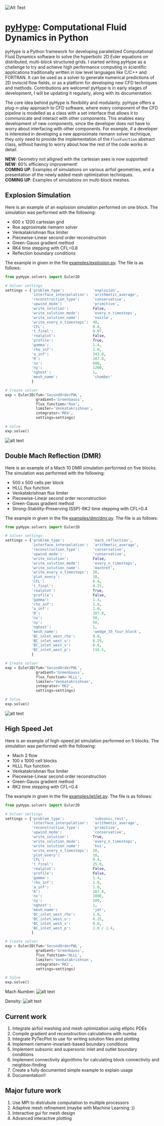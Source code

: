 ![Alt Text](/logo.png)

# [pyHype](https://github.com/momokhalil/pyHype): Computational Fluid Dynamics in Python

pyHype is a Python framework for developing parallelized Computational Fluid Dynamics software to solve the hyperbolic 2D Euler equations on distributed, multi-block structured grids. I started writing pyHype as a challenge to try and achieve high performance computing in scientific applications traditionally written in low level languages like C/C++ and FORTRAN. It can be used as a solver to generate numerical predictions of 2D inviscid flow fields, or as a platform for developing new CFD techniques and methods. Contributions are welcome! pyHype is in early stages of development, I will be updating it regularly, along with its documentation.

The core idea behind pyHype is flexibility and modularity. pyHype offers a plug-n-play approach to CFD software, where every component of the CFD pipeline is modelled as a class with a set interface that allows it to communicate and interact with other components. This enables easy development of new components, since the developer does not have to worry about interfacing with other components. For example, if a developer is interested in developing a new approximate riemann solver technique, they only need to provide the implementation of the `FluxFunction` abstract class, without having to worry about how the rest of the code works in detail.

**NEW**: Geometry not alligned with the cartesian axes is now supported!\
**NEW**: 60% efficiency improvement!\
**COMING UP**: Examples of simulations on various airfoil geometries, and a presentation of the newly added mesh optimization techniques.\
**COMING UP**: Examples of simulations on multi-block meshes.

## Explosion Simulation
Here is an example of an explosion simulation performed on one block. The simulation was performed with the following: 
- 600 x 1200 cartesian grid
- Roe approximate riemann solver
- Venkatakrishnan flux limiter
- Piecewise-Linear second order reconstruction
- Green-Gauss gradient method
- RK4 time stepping with CFL=0.8
- Reflection boundary conditions

The example in given in the file [examples/explosion.py](https://github.com/momokhalil/pyHype/blob/main/examples/explosion.py). The file is as follows:

```python
from pyHype.solvers import Euler2D

# Solver settings
settings = {'problem_type':             'explosion',
            'interface_interpolation':  'arithmetic_average',
            'reconstruction_type':      'conservative',
            'upwind_mode':              'primitive',
            'write_solution':           False,
            'write_solution_mode':      'every_n_timesteps',
            'write_solution_name':      'nozzle',
            'write_every_n_timesteps':  40,
            'CFL':                      0.8,
            't_final':                  0.07,
            'realplot':                 False,
            'profile':                  True,
            'gamma':                    1.4,
            'rho_inf':                  1.0,
            'a_inf':                    343.0,
            'R':                        287.0,
            'nx':                       600,
            'ny':                       1200,
            'nghost':                   1,
            'mesh_name':                'chamber'
            }

# Create solver
exp = Euler2D(fvm='SecondOrderPWL',
              gradient='GreenGauss',
              flux_function='Roe',
              limiter='Venkatakrishnan',
              integrator='RK4',
              settings=settings)

# Solve
exp.solve()

```
![alt text](/explosion.gif)

## Double Mach Reflection (DMR)
Here is an example of a Mach 10 DMR simulation performed on five blocks. The simulation was performed with the following: 
- 500 x 500 cells per block
- HLLL flux function
- Venkatakrishnan flux limiter
- Piecewise-Linear second order reconstruction
- Green-Gauss gradient method
- Strong-Stability-Preserving (SSP)-RK2 time stepping with CFL=0.4

The example in given in the file [examples/dmr/dmr.py](https://github.com/momokhalil/pyHype/blob/main/examples/dmr/dmr.py). The file is as follows:

```python
from pyHype.solvers import Euler2D

# Solver settings
settings = {'problem_type':             'mach_reflection',
            'interface_interpolation':  'arithmetic_average',
            'reconstruction_type':      'conservative',
            'upwind_mode':              'conservative',
            'write_solution':           False,
            'write_solution_mode':      'every_n_timesteps',
            'write_solution_name':      'machref',
            'write_every_n_timesteps':  20,
            'plot_every':               10,
            'CFL':                      0.4,
            't_final':                  0.25,
            'realplot':                 True,
            'profile':                  False,
            'gamma':                    1.4,
            'rho_inf':                  1.0,
            'a_inf':                    1.0,
            'R':                        287.0,
            'nx':                       50,
            'ny':                       50,
            'nghost':                   1,
            'mesh_name':                'wedge_35_four_block',
            'BC_inlet_west_rho':        8.0,
            'BC_inlet_west_u':          8.25,
            'BC_inlet_west_v':          0.0,
            'BC_inlet_west_p':          116.5,
            }

# Create solver
exp = Euler2D(fvm='SecondOrderPWL',
              gradient='GreenGauss',
              flux_function='HLLL',
              limiter='Venkatakrishnan',
              integrator='RK2',
              settings=settings)

# Solve
exp.solve()
```
![alt text](/examples/dmr/dmr.png)


## High Speed Jet
Here is an example of high-speed jet simulation performed on 5 blocks. The simulation was performed with the following: 
- Mach 2 flow
- 100 x 1000 cell blocks
- HLLL flux function
- Venkatakrishnan flux limiter
- Piecewise-Linear second order reconstruction
- Green-Gauss gradient method
- RK2 time stepping with CFL=0.4

The example in given in the file [examples/jet/jet.py](https://github.com/momokhalil/pyHype/blob/main/examples/jet/jet.py). The file is as follows:

```python
from pyHype.solvers import Euler2D

# Solver settings
settings = {'problem_type':             'subsonic_rest',
            'interface_interpolation':  'arithmetic_average',
            'reconstruction_type':      'primitive',
            'upwind_mode':              'conservative',
            'write_solution':           True,
            'write_solution_mode':      'every_n_timesteps',
            'write_solution_name':      'kvi',
            'write_every_n_timesteps':  20,
            'plot_every':               10,
            'CFL':                      0.4,
            't_final':                  25.0,
            'realplot':                 False,
            'profile':                  False,
            'gamma':                    1.4,
            'rho_inf':                  1.0,
            'a_inf':                    1.0,
            'R':                        287.0,
            'nx':                       1000,
            'ny':                       100,
            'nghost':                   1,
            'mesh_name':                'jet',
            'BC_inlet_west_rho':        1.0,
            'BC_inlet_west_u':          0.25,
            'BC_inlet_west_v':          0.0,
            'BC_inlet_west_p':          2.0 / 1.4,
            }

# Create solver
exp = Euler2D(fvm='SecondOrderPWL',
              gradient='GreenGauss',
              flux_function='HLLL',
              limiter='Venkatakrishnan',
              integrator='RK2',
              settings=settings)

# Solve
exp.solve()
```
Mach Number:
![alt text](/examples/jet/Ma.gif)

Density:
![alt text](/examples/jet/rho.gif)

## Current work
1. Integrate airfoil meshing and mesh optimization using elliptic PDEs
2. Compile gradient and reconstruction calculations with numba
3. Integrate PyTecPlot to use for writing solution files and plotting
4. Implement riemann-invariant-based boundary conditions
5. Implement subsonic and supersonic inlet and outlet boundary conditions
6. Implement connectivity algorithms for calculating block connectivity and neighbor-finding
7. Create a fully documented simple example to explain usage
8. Documentation!!

## Major future work
1. Use MPI to distrubute computation to multiple processors
2. Adaptive mesh refinement (maybe with Machine Learning :))
3. Interactive gui for mesh design
4. Advanced interactive plotting
